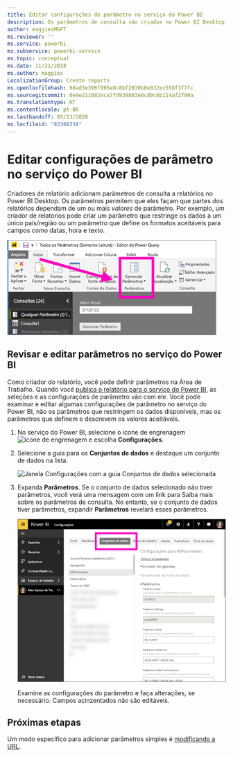 ```yaml
---
title: Editar configurações de parâmetro no serviço do Power BI
description: Os parâmetros de consulta são criados no Power BI Desktop, mas podem ser examinados e atualizados no serviço do Power BI
author: maggiesMSFT
ms.reviewer: ''
ms.service: powerbi
ms.subservice: powerbi-service
ms.topic: conceptual
ms.date: 11/21/2018
ms.author: maggies
LocalizationGroup: Create reports
ms.openlocfilehash: 9dad3e306f895e8c8bf2930b8e032ec558f3f7fc
ms.sourcegitcommit: 0e9e211082eca7fd939803e0cd9c6b114af2f90a
ms.translationtype: HT
ms.contentlocale: pt-BR
ms.lasthandoff: 05/13/2020
ms.locfileid: "83308338"
---
```

# <a name="edit-parameter-settings-in-the-power-bi-service"></a>Editar configurações de parâmetro no serviço do Power BI
Criadores de relatório adicionam parâmetros de consulta a relatórios no Power BI Desktop. Os parâmetros permitem que eles façam que partes dos relatórios dependam de um ou mais *valores* de parâmetro. Por exemplo, um criador de relatórios pode criar um parâmetro que restringe os dados a um único país/região ou um parâmetro que define os formatos aceitáveis para campos como datas, hora e texto.

![Guia Início mostrando a opção Gerenciar parâmetros no Desktop](media/service-parameters/power-bi-manage-parameters.png)

## <a name="review-and-edit-parameters-in-power-bi-service"></a>Revisar e editar parâmetros no serviço do Power BI

Como criador do relatório, você pode definir parâmetros na Área de Trabalho. Quando você [publica o relatório para o serviço do Power BI](../create-reports/desktop-upload-desktop-files.md), as seleções e as configurações de parâmetro vão com ele. Você pode examinar e editar algumas configurações de parâmetro no serviço do Power BI, não os parâmetros que restringem os dados disponíveis, mas os parâmetros que definem e descrevem os valores aceitáveis.

1. No serviço do Power BI, selecione o ícone de engrenagem ![ícone de engrenagem](media/service-parameters/power-bi-cog.png) e escolha **Configurações**.

2. Selecione a guia para os **Conjuntos de dados** e destaque um conjunto de dados na lista. 
    
    ![Janela Configurações com a guia Conjuntos de dados selecionada](media/service-parameters/power-bi-select-dataset2.png)

3. Expanda **Parâmetros**.  Se o conjunto de dados selecionado não tiver parâmetros, você verá uma mensagem com um link para Saiba mais sobre os parâmetros de consulta. No entanto, se o conjunto de dados tiver parâmetros, expandir **Parâmetros** revelará esses parâmetros. 

    ![Janela Configurações com a guia Parâmetros expandida](media/service-parameters/power-bi-settings.png)

    Examine as configurações do parâmetro e faça alterações, se necessário. Campos acinzentados não são editáveis. 


## <a name="next-steps"></a>Próximas etapas
Um modo específico para adicionar parâmetros simples é [modificando a URL](../collaborate-share/service-url-filters.md).